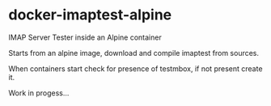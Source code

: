 # docker-imaptest-alpine
IMAP Server Tester inside an Alpine container

Starts from an alpine image, download and compile imaptest from sources.

When containers start check for presence of testmbox, if not present create it.

Work in progess...
